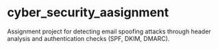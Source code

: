 # cyber_security_aasignment
Assignment project for detecting email spoofing attacks through header analysis and authentication checks (SPF, DKIM, DMARC).
